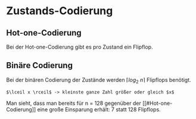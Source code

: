 # Zustands-Codierung

## Hot-one-Codierung
Bei der Hot-one-Codierung gibt es pro Zustand ein Flipflop.

## Binäre Codierung
Bei der binären Codierung der Zustände werden $\lceil log_2~n \rceil$ Flipflops benötigt.
```ad-note
$\lceil x \rceil$ -> kleinste ganze Zahl größer oder gleich $x$
```
Man sieht, dass man bereits für n = 128 gegenüber der [[#Hot-one-Codierung]] eine große Einsparung erhält: 7 statt 128 Flipflops.
